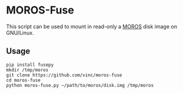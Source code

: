# MOROS-Fuse

This script can be used to mount in read-only a [MOROS](https://github.com/vinc/moros)
disk image on GNU/Linux.

## Usage

    pip install fusepy
    mkdir /tmp/moros
    git clone https://github.com/vinc/moros-fuse
    cd moros-fuse
    python moros-fuse.py ~/path/to/moros/disk.img /tmp/moros
